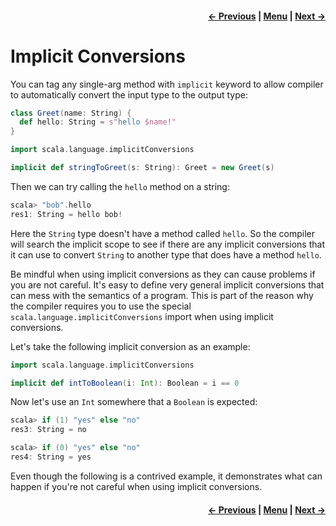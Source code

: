 <h4 align="right">
    <a href="lesson1_1_params.md">← Previous</a> |
    <a href="lesson1.md">Menu</a> |
    <a href="lesson1_3_classes.md">Next →</a>
</h4>

<h1>Implicit Conversions</h1>

You can tag any single-arg method with `implicit` keyword to allow compiler to automatically convert the input type to 
the output type:

```scala
class Greet(name: String) {
  def hello: String = s"hello $name!"
}

import scala.language.implicitConversions

implicit def stringToGreet(s: String): Greet = new Greet(s)
```

Then we can try calling the `hello` method on a string:

```scala
scala> "bob".hello
res1: String = hello bob!
```
Here the `String` type doesn't have a method called `hello`. So the compiler will search the implicit scope to see if 
there are any implicit conversions that it can use to convert `String` to another type that does have a method `hello`.

Be mindful when using implicit conversions as they can cause problems if you are not careful. It's easy to define very 
general implicit conversions that can mess with the semantics of a program. This is part of the reason why the compiler 
requires you to use the special `scala.language.implicitConversions` import when using implicit conversions.

Let's take the following implicit conversion as an example:

```scala
import scala.language.implicitConversions

implicit def intToBoolean(i: Int): Boolean = i == 0
```

Now let's use an `Int` somewhere that a `Boolean` is expected:

```scala
scala> if (1) "yes" else "no"
res3: String = no

scala> if (0) "yes" else "no"
res4: String = yes
```

Even though the following is a contrived example, it demonstrates what can happen if you're not careful when using
implicit conversions.

<h4 align="right">
    <a href="lesson1_1_params.md">← Previous</a> |
    <a href="lesson1.md">Menu</a> |
    <a href="lesson1_3_classes.md">Next →</a>
</h4>